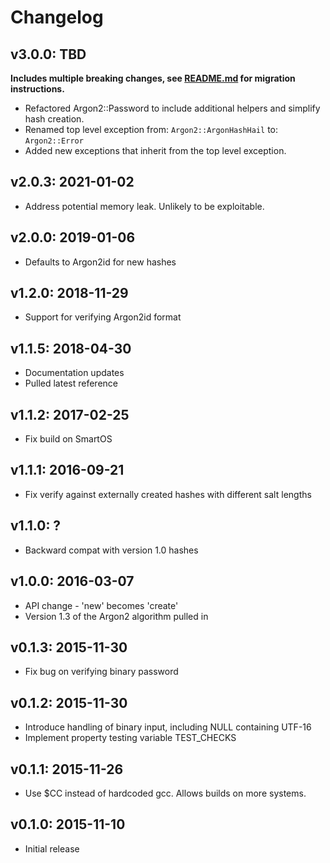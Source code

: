 # Changelog

## v3.0.0: TBD

**Includes multiple breaking changes, see [README.md](README.md) for migration
instructions.**

- Refactored Argon2::Password to include additional helpers and simplify hash
  creation.
- Renamed top level exception from: `Argon2::ArgonHashHail` to: `Argon2::Error`
- Added new exceptions that inherit from the top level exception.

## v2.0.3: 2021-01-02
- Address potential memory leak. Unlikely to be exploitable.

## v2.0.0: 2019-01-06
- Defaults to Argon2id for new hashes

## v1.2.0: 2018-11-29
- Support for verifying Argon2id format

## v1.1.5: 2018-04-30
- Documentation updates
- Pulled latest reference

## v1.1.2: 2017-02-25
- Fix build on SmartOS

## v1.1.1: 2016-09-21
- Fix verify against externally created hashes with different salt lengths

## v1.1.0: ?
- Backward compat with version 1.0 hashes

## v1.0.0: 2016-03-07
- API change - 'new' becomes 'create'
- Version 1.3 of the Argon2 algorithm pulled in

## v0.1.3: 2015-11-30
- Fix bug on verifying binary password

## v0.1.2: 2015-11-30
- Introduce handling of binary input, including NULL containing UTF-16
- Implement property testing variable TEST_CHECKS

## v0.1.1: 2015-11-26
- Use $CC instead of hardcoded gcc. Allows builds on more systems.

## v0.1.0: 2015-11-10
- Initial release
